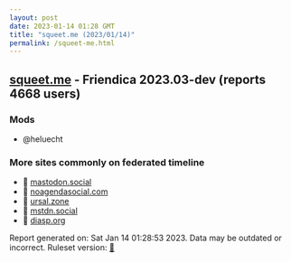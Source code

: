```yaml
---
layout: post
date: 2023-01-14 01:28 GMT
title: "squeet.me (2023/01/14)"
permalink: /squeet-me.html
---
```


## [squeet.me](https://squeet.me) - Friendica 2023.03-dev (reports 4668 users)

### Mods
 * @heluecht

### More sites commonly on federated timeline

* 🐘 [mastodon.social](/mastodon-social.html)
* 🐘 [noagendasocial.com](/noagendasocial-com.html)
* 🐘 [ursal.zone](/ursal-zone.html)
* 🐘 [mstdn.social](/mstdn-social.html)
* 🐘 [diasp.org](/diasp-org.html)

Report generated on: Sat Jan 14 01:28:53 2023. Data may be outdated or incorrect.
Ruleset version: [🧁](/version-cupcake)
